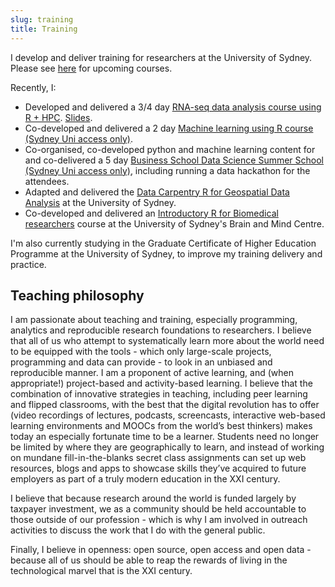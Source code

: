 ```yaml
---
slug: training
title: Training
---
```


I develop and deliver training for researchers at the University of Sydney. Please see [here](http://informatics.sydney.edu.au/training) for upcoming courses.

Recently, I:

- Developed and delivered a 3/4 day [RNA-seq data analysis course using R + HPC](https://sydney-informatics-hub.github.io/training-RNAseq/). [Slides](https://sydney-informatics-hub.github.io/training-RNAseq-slides/01_IntroductionToRNASeq/01_IntroductionToRNASeq.html#1).
- Co-developed and delivered a 2 day [Machine learning using R course (Sydney Uni access only)](https://pages.github.sydney.edu.au/informatics/lessons-mlr/).
- Co-organised, co-developed python and machine learning content for and co-delivered a 5 day [Business School Data Science Summer School (Sydney Uni access only)](https://pages.github.sydney.edu.au/informatics/2019_BSDSSS/), including running a data hackathon for the attendees.
- Adapted and delivered the [Data Carpentry R for Geospatial Data Analysis](https://sydney-informatics-hub.github.io/2018_12_10_GISworkshop/) at the University of Sydney.
- Co-developed and delivered an [Introductory R for Biomedical researchers](https://sydney-informatics-hub.github.io/lessonbmc/) course at the University of Sydney's Brain and Mind Centre.

I'm also currently studying in the Graduate Certificate of Higher Education Programme at the University of Sydney, to improve my training delivery and practice.

## Teaching philosophy

I am passionate about teaching and training, especially programming, analytics and reproducible research foundations to researchers. I believe that all of us who attempt to systematically learn more about the world need to be equipped with the tools - which only large-scale projects, programming and data can provide - to look in an unbiased and reproducible manner. I am a proponent of active learning, and (when appropriate!) project-based and activity-based learning. I believe that the combination of innovative strategies in teaching, including peer learning and flipped classrooms, with the best that the digital revolution has to offer (video recordings of lectures, podcasts, screencasts, interactive web-based learning environments and MOOCs from the world’s best thinkers) makes today an especially fortunate time to be a learner. Students need no longer be limited by where they are geographically to learn, and instead of working on mundane fill-in-the-blanks secret class assignments can set up web resources, blogs and apps to showcase skills they’ve acquired to future employers as part of a truly modern education in the XXI century.


I believe that because research around the world is funded largely by taxpayer investment, we as a community should be held accountable to those outside of our profession - which is why I am involved in outreach activities to discuss the work that I do with the general public.

Finally, I believe in openness: open source, open access and open data - because all of us should be able to reap the rewards of living in the technological marvel that is the XXI century.

